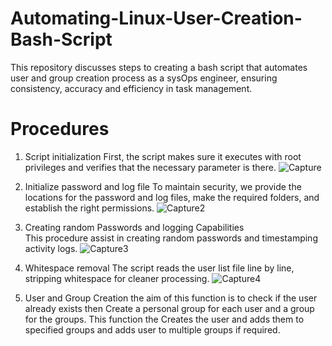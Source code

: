 # Automating-Linux-User-Creation-Bash-Script
This repository discusses steps to creating a bash script that automates user and group creation process as a sysOps engineer, ensuring consistency, accuracy and efficiency in task management.

# Procedures
1. Script initialization
First, the script makes sure it executes with root privileges and verifies that the necessary parameter is there.
![Capture](https://github.com/Oluwaseunoyefule/Automating-Linux-User-Creation-Bash-Script/assets/94696105/1cb904c9-dd5a-4780-897a-02415a05d473)

2. Initialize password and log file
To maintain security, we provide the locations for the password and log files, make the required folders, and establish the right permissions. 
![Capture2](https://github.com/Oluwaseunoyefule/Automating-Linux-User-Creation-Bash-Script/assets/94696105/8b1c61da-959a-413a-a484-60f74766ddd3)

3. Creating random Passwords and logging Capabilities
This procedure assist in creating random passwords and timestamping activity logs.
![Capture3](https://github.com/Oluwaseunoyefule/Automating-Linux-User-Creation-Bash-Script/assets/94696105/e642cd88-a82e-4f1f-b1be-8c95ff665c38)

4. Whitespace removal
The script reads the user list file line by line, stripping whitespace for cleaner processing.
![Capture4](https://github.com/Oluwaseunoyefule/Automating-Linux-User-Creation-Bash-Script/assets/94696105/00c8527b-57c0-4e1e-91f7-8a92ac071f6a)

5. User and Group Creation
the aim of this function is to check if the user already exists then Create a personal group for each user and a group for the groups. This function the Creates the user and adds them to specified groups and adds user to multiple groups if required.
